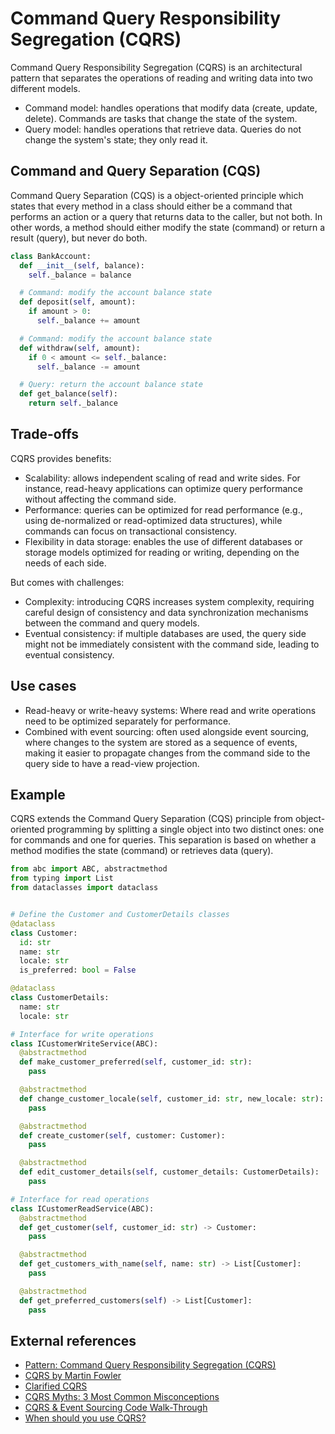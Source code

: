 # Command Query Responsibility Segregation (CQRS)

Command Query Responsibility Segregation (CQRS) is an architectural pattern that separates the operations of reading and writing data into two different models.

- Command model: handles operations that modify data (create, update, delete). Commands are tasks that change the state of the system.
- Query model: handles operations that retrieve data. Queries do not change the system's state; they only read it.

## Command and Query Separation (CQS)

Command Query Separation (CQS) is a object-oriented principle which states that every method in a class should either be a command that performs an action or a query that returns data to the caller, but not both. In other words, a method should either modify the state (command) or return a result (query), but never do both.

```python
class BankAccount:
  def __init__(self, balance):
    self._balance = balance

  # Command: modify the account balance state
  def deposit(self, amount):
    if amount > 0:
      self._balance += amount

  # Command: modify the account balance state
  def withdraw(self, amount):
    if 0 < amount <= self._balance:
      self._balance -= amount

  # Query: return the account balance state
  def get_balance(self):
    return self._balance
```

## Trade-offs

CQRS provides benefits:

- Scalability: allows independent scaling of read and write sides. For instance, read-heavy applications can optimize query performance without affecting the command side.
- Performance: queries can be optimized for read performance (e.g., using de-normalized or read-optimized data structures), while commands can focus on transactional consistency.
- Flexibility in data storage: enables the use of different databases or storage models optimized for reading or writing, depending on the needs of each side.

But comes with challenges:

- Complexity: introducing CQRS increases system complexity, requiring careful design of consistency and data synchronization mechanisms between the command and query models.
- Eventual consistency: if multiple databases are used, the query side might not be immediately consistent with the command side, leading to eventual consistency.

## Use cases

- Read-heavy or write-heavy systems: Where read and write operations need to be optimized separately for performance.
- Combined with event sourcing: often used alongside event sourcing, where changes to the system are stored as a sequence of events, making it easier to propagate changes from the command side to the query side to have a read-view projection.

## Example

CQRS extends the Command Query Separation (CQS) principle from object-oriented programming by splitting a single object into two distinct ones: one for commands and one for queries. This separation is based on whether a method modifies the state (command) or retrieves data (query).

```python
from abc import ABC, abstractmethod
from typing import List
from dataclasses import dataclass


# Define the Customer and CustomerDetails classes
@dataclass
class Customer:
  id: str
  name: str
  locale: str
  is_preferred: bool = False

@dataclass
class CustomerDetails:
  name: str
  locale: str

# Interface for write operations
class ICustomerWriteService(ABC):
  @abstractmethod
  def make_customer_preferred(self, customer_id: str):
    pass

  @abstractmethod
  def change_customer_locale(self, customer_id: str, new_locale: str):
    pass

  @abstractmethod
  def create_customer(self, customer: Customer):
    pass

  @abstractmethod
  def edit_customer_details(self, customer_details: CustomerDetails):
    pass

# Interface for read operations
class ICustomerReadService(ABC):
  @abstractmethod
  def get_customer(self, customer_id: str) -> Customer:
    pass

  @abstractmethod
  def get_customers_with_name(self, name: str) -> List[Customer]:
    pass

  @abstractmethod
  def get_preferred_customers(self) -> List[Customer]:
    pass
```

## External references

- [Pattern: Command Query Responsibility Segregation (CQRS)](https://microservices.io/patterns/data/cqrs.html)
- [CQRS by Martin Fowler](https://martinfowler.com/bliki/CQRS.html)
- [Clarified CQRS](https://udidahan.com/2009/12/09/clarified-cqrs/)
- [CQRS Myths: 3 Most Common Misconceptions](https://codeopinion.com/cqrs-myths-3-most-common-misconceptions/)
- [CQRS & Event Sourcing Code Walk-Through](https://codeopinion.com/cqrs-event-sourcing-code-walk-through/)
- [When should you use CQRS?](https://blog.risingstack.com/when-to-use-cqrs/)
